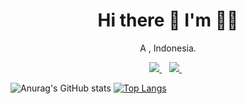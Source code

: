 <h1 align='center'>
  Hi there 👋 I'm  👨‍💻
</h1>

<p align='center'>
  A , Indonesia.
</p>

<p align='center'>
  <a href="https://www.instagram.com/rosyiid1440/">
    <img src="https://img.shields.io/badge/Instagram-E4405F?style=for-the-badge&logo=instagram&logoColor=white" />
  </a>&nbsp;&nbsp;
  <a href="https://facebook.com/rga.gwj">
    <img src="https://img.shields.io/badge/Facebook-1877F2?style=for-the-badge&logo=facebook&logoColor=white" />        
  </a>&nbsp;&nbsp;
</p>

![Anurag's GitHub stats](https://github-readme-stats.vercel.app/api?username=rosyiid1440&show_icons=true&theme=radical)
[![Top Langs](https://github-readme-stats.vercel.app/api/top-langs/?username=rosyiid1440&layout=compact)](https://github.com/anuraghazra/github-readme-stats)


<!--
**rosyiid1440/rosyiid1440** is a ✨ _special_ ✨ repository because its `README.md` (this file) appears on your GitHub profile.

Here are some ideas to get you started:

https://img.shields.io/badge/Instagram-E4405F?style=for-the-badge&logo=instagram&logoColor=white

- 🔭 I’m currently working on ...
- 🌱 I’m currently learning ...
- 👯 I’m looking to collaborate on ...
- 🤔 I’m looking for help with ...
- 💬 Ask me about ...
- 📫 How to reach me: ...
- 😄 Pronouns: ...
- ⚡ Fun fact: ...
-->
